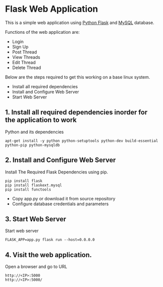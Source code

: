 # Flask Web Application

This is a simple web application using [Python Flask](http://flask.pocoo.org/) and [MySQL](https://www.mysql.com/) database. 
  
  
 Functions of the web application are:
 - Login
 - Sign Up
 - Post Thread
 - View Threads
 - Edit Thread
 - Delete Thread
 
 
  Below are the steps required to get this working on a base linux system.
  
  - Install all required dependencies
  - Install and Configure Web Server
  - Start Web Server
   
## 1. Install all required dependencies inorder for the application to work
  
  Python and its dependencies

    apt-get install -y python python-setuptools python-dev build-essential python-pip python-mysqldb

   
## 2. Install and Configure Web Server

Install The Required Flask Dependencies using pip.

    pip install flask
    pip install flaskext.mysql
    pip install functools

- Copy app.py or download it from source repository
- Configure database credentials and parameters 

## 3. Start Web Server

Start web server

    FLASK_APP=app.py flask run --host=0.0.0.0
    
## 4. Visit the web application.

Open a browser and go to URL

    http://<IP>:5000                      
    http://<IP>:5000/          
